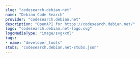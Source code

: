 ```yaml
---
slug: "codesearch-debian-net"
name: "Debian Code Search"
provider: "codesearch.debian.net"
description: "OpenAPI for https://codesearch.debian.net/"
logo: "codesearch.debian.net-logo.svg"
logoMediaType: "image/svg+xml"
tags:
- name: "developer_tools"
stubs: "codesearch.debian.net-stubs.json"
---
```

